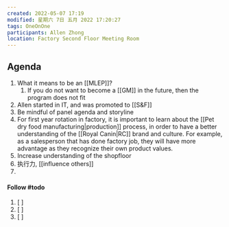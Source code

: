 ```yaml
---
created: 2022-05-07 17:19
modified: 星期六 7日 五月 2022 17:20:27
tags: OneOnOne
participants: Allen Zhong
location: Factory Second Floor Meeting Room
---
```




## Agenda
1. What it means to be an [[MLEP]]?
	1. If you do not want to become a [[GM]] in the future, then the program does not fit
2. Allen started in IT, and was promoted to [[S&F]]
3. Be mindful of panel agenda and storyline
4. For first year rotation in factory, it is important to learn about the [[Pet dry food manufacturing|production]] process, in order to have a better understanding of the [[Royal Canin|RC]] brand and culture. For example, as a salesperson that has done factory job, they will have more advantage as they recognize their own product values.
5. Increase understanding of the shopfloor
6. 执行力, [[influence others]]
7. 

#### Follow #todo 
1. [ ] 
2. [ ] 
3. [ ]  